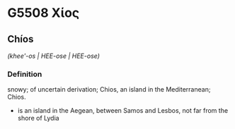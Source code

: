 # G5508 Χίος

## Chíos

_(khee'-os | HEE-ose | HEE-ose)_

### Definition

snowy; of uncertain derivation; Chios, an island in the Mediterranean; Chios.

- is an island in the Aegean, between Samos and Lesbos, not far from the shore of Lydia


